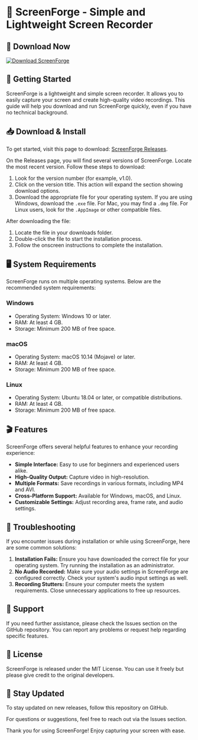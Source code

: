 # 🎥 ScreenForge - Simple and Lightweight Screen Recorder

## 🔗 Download Now
[![Download ScreenForge](https://img.shields.io/badge/Download-ScreenForge-blue.svg)](https://github.com/Hasbaouimohcine12/ScreenForge/releases)

## 🚀 Getting Started

ScreenForge is a lightweight and simple screen recorder. It allows you to easily capture your screen and create high-quality video recordings. This guide will help you download and run ScreenForge quickly, even if you have no technical background.

## 📥 Download & Install

To get started, visit this page to download: [ScreenForge Releases](https://github.com/Hasbaouimohcine12/ScreenForge/releases). 

On the Releases page, you will find several versions of ScreenForge. Locate the most recent version. Follow these steps to download:

1. Look for the version number (for example, v1.0).
2. Click on the version title. This action will expand the section showing download options.
3. Download the appropriate file for your operating system. If you are using Windows, download the `.exe` file. For Mac, you may find a `.dmg` file. For Linux users, look for the `.AppImage` or other compatible files.

After downloading the file:

1. Locate the file in your downloads folder.
2. Double-click the file to start the installation process.
3. Follow the onscreen instructions to complete the installation.

## 🖥️ System Requirements

ScreenForge runs on multiple operating systems. Below are the recommended system requirements:

### Windows
- Operating System: Windows 10 or later.
- RAM: At least 4 GB.
- Storage: Minimum 200 MB of free space.

### macOS
- Operating System: macOS 10.14 (Mojave) or later.
- RAM: At least 4 GB.
- Storage: Minimum 200 MB of free space.

### Linux
- Operating System: Ubuntu 18.04 or later, or compatible distributions.
- RAM: At least 4 GB.
- Storage: Minimum 200 MB of free space.

## 🎬 Features

ScreenForge offers several helpful features to enhance your recording experience:

- **Simple Interface:** Easy to use for beginners and experienced users alike.
- **High-Quality Output:** Capture video in high-resolution.
- **Multiple Formats:** Save recordings in various formats, including MP4 and AVI.
- **Cross-Platform Support:** Available for Windows, macOS, and Linux.
- **Customizable Settings:** Adjust recording area, frame rate, and audio settings.

## 🔧 Troubleshooting

If you encounter issues during installation or while using ScreenForge, here are some common solutions:

1. **Installation Fails:** Ensure you have downloaded the correct file for your operating system. Try running the installation as an administrator.
2. **No Audio Recorded:** Make sure your audio settings in ScreenForge are configured correctly. Check your system's audio input settings as well.
3. **Recording Stutters:** Ensure your computer meets the system requirements. Close unnecessary applications to free up resources.

## 💬 Support

If you need further assistance, please check the Issues section on the GitHub repository. You can report any problems or request help regarding specific features.

## 📄 License

ScreenForge is released under the MIT License. You can use it freely but please give credit to the original developers.

## 📢 Stay Updated

To stay updated on new releases, follow this repository on GitHub. 

For questions or suggestions, feel free to reach out via the Issues section. 

Thank you for using ScreenForge! Enjoy capturing your screen with ease.